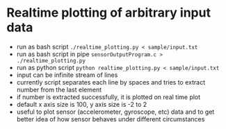 # Realtime plotting of arbitrary input data

* run as bash script `./realtime_plotting.py < sample/input.txt`
* run as bash script in pipe `sensorOutputProgram.c > ./realtime_plotting.py`
* run as python script `python realtime_plotting.py < sample/input.txt`
* input can be infinite stream of lines
* currently script separates each line by spaces and tries to extract number from the last element
* if number is extracted successfully, it is plotted on real time plot
* default x axis size is 100, y axis size is -2 to 2
* useful to plot sensor (accelerometer, gyroscope, etc) data and to get better idea of how sensor behaves under different circumstances
